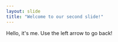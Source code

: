 ```yaml
---
layout: slide
title: "Welcome to our second slide!"
---
```

Hello, it's me.
Use the left arrow to go back!
